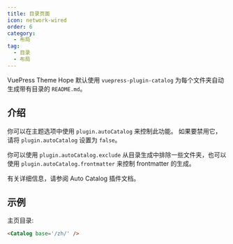 ```yaml
---
title: 目录页面
icon: network-wired
order: 6
category:
  - 布局
tag:
  - 目录
  - 布局
---
```


VuePress Theme Hope 默认使用 <ProjectLink name="auto-catalog" path="/zh/">`vuepress-plugin-catalog`</ProjectLink> 为每个文件夹自动生成带有目录的 `README.md`。

<!-- more -->

## 介绍

你可以在主题选项中使用 `plugin.autoCatalog` 来控制此功能。 如果要禁用它，请将 `plugin.autoCatalog` 设置为 `false`。

你可以使用 `plugin.autoCatalog.exclude` 从目录生成中排除一些文件夹，也可以使用 `plugin.autoCatalog.frontmatter` 来控制 frontmatter 的生成。

有关详细信息，请参阅 <ProjectLink name="auto-catalog" path="/zh/">Auto Catalog 插件文档</ProjectLink>。

## 示例

主页目录:

<!-- markdownlint-disable MD033 -->

<div class="catalog-display-container">
  <Catalog base='/zh/' />
</div>

<!-- markdownlint-enable MD033 -->

```md
<Catalog base='/zh/' />
```
